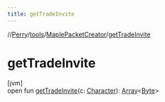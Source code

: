 ```yaml
---
title: getTradeInvite
---
```

//[Perry](../../../index.html)/[tools](../index.html)/[MaplePacketCreator](index.html)/[getTradeInvite](get-trade-invite.html)



# getTradeInvite



[jvm]\
open fun [getTradeInvite](get-trade-invite.html)(c: [Character](../../client/-character/index.html)): [Array](https://kotlinlang.org/api/latest/jvm/stdlib/kotlin/-array/index.html)&lt;[Byte](https://kotlinlang.org/api/latest/jvm/stdlib/kotlin/-byte/index.html)&gt;




